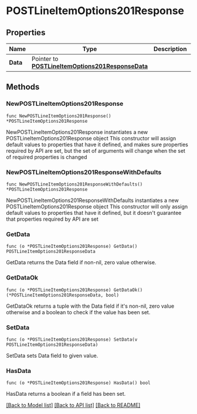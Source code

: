 # POSTLineItemOptions201Response

## Properties

Name | Type | Description | Notes
------------ | ------------- | ------------- | -------------
**Data** | Pointer to [**POSTLineItemOptions201ResponseData**](POSTLineItemOptions201ResponseData.md) |  | [optional] 

## Methods

### NewPOSTLineItemOptions201Response

`func NewPOSTLineItemOptions201Response() *POSTLineItemOptions201Response`

NewPOSTLineItemOptions201Response instantiates a new POSTLineItemOptions201Response object
This constructor will assign default values to properties that have it defined,
and makes sure properties required by API are set, but the set of arguments
will change when the set of required properties is changed

### NewPOSTLineItemOptions201ResponseWithDefaults

`func NewPOSTLineItemOptions201ResponseWithDefaults() *POSTLineItemOptions201Response`

NewPOSTLineItemOptions201ResponseWithDefaults instantiates a new POSTLineItemOptions201Response object
This constructor will only assign default values to properties that have it defined,
but it doesn't guarantee that properties required by API are set

### GetData

`func (o *POSTLineItemOptions201Response) GetData() POSTLineItemOptions201ResponseData`

GetData returns the Data field if non-nil, zero value otherwise.

### GetDataOk

`func (o *POSTLineItemOptions201Response) GetDataOk() (*POSTLineItemOptions201ResponseData, bool)`

GetDataOk returns a tuple with the Data field if it's non-nil, zero value otherwise
and a boolean to check if the value has been set.

### SetData

`func (o *POSTLineItemOptions201Response) SetData(v POSTLineItemOptions201ResponseData)`

SetData sets Data field to given value.

### HasData

`func (o *POSTLineItemOptions201Response) HasData() bool`

HasData returns a boolean if a field has been set.


[[Back to Model list]](../README.md#documentation-for-models) [[Back to API list]](../README.md#documentation-for-api-endpoints) [[Back to README]](../README.md)


